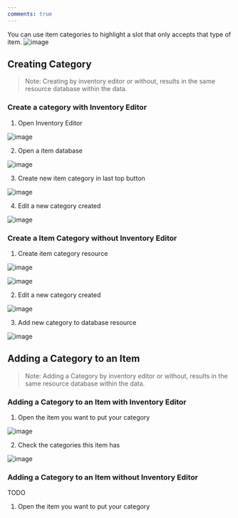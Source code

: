 ```yaml
---
comments: true
---
```


You can use item categories to highlight a slot that only accepts that type of item.
![image](https://github.com/expressobits/inventory-system/assets/1673249/9294b461-8d61-41e0-9980-60c5dca21136)

## Creating Category
> Note: Creating by inventory editor or without, results in the same resource database within the data.

### Create a category **with** Inventory Editor
1. Open Inventory Editor

![image](https://github.com/expressobits/inventory-system/assets/1673249/2bf12f88-031b-43b5-9b4c-65fa7aabc368)

2. Open a item database

![image](https://github.com/expressobits/inventory-system/assets/1673249/4bb364a0-3e79-41a5-a300-b0970578e360)

3. Create new item category in last top button

![image](https://github.com/expressobits/inventory-system/assets/1673249/3ccbc28e-98f3-4c81-abd7-9f9b7ef5fae6)

4. Edit a new category created

![image](https://github.com/expressobits/inventory-system/assets/1673249/129e12b2-a553-4b91-8f47-d0537545474c)

### Create a Item Category without Inventory Editor

1. Create item category resource

![image](https://github.com/expressobits/inventory-system/assets/1673249/11e9b2c2-1ba5-4988-a644-9d8c095eb7f5)

![image](https://github.com/expressobits/inventory-system/assets/1673249/d63784e1-35b0-48ba-bd28-76cec28005e3)

2. Edit a new category created

![image](https://github.com/expressobits/inventory-system/assets/1673249/2ca4a681-4add-4546-ac9a-88a9ec27e097)

3. Add new category to database resource

![image](https://github.com/expressobits/inventory-system/assets/1673249/3996d513-264e-4686-8228-f08f78bc1d21)

## Adding a Category to an Item

> Note: Adding a Category by inventory editor or without, results in the same resource database within the data.

### Adding a Category to an Item with Inventory Editor

1. Open the item you want to put your category

![image](https://github.com/expressobits/inventory-system/assets/1673249/e5512cdd-48fd-4447-9b71-eeca8480e6d0)

2. Check the categories this item has

![image](https://github.com/expressobits/inventory-system/assets/1673249/a987ead2-2c46-4642-ac0c-22e9e9f1f1fd)

###  Adding a Category to an Item without Inventory Editor

TODO

1. Open the item you want to put your category



